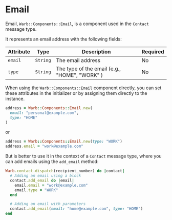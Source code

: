 # Email

Email, `Warb::Components::Email`, is a component used in the `Contact` message type.

It represents an email address with the following fields:

|Attribute | Type     | Description                                   | Required |
|----------|----------|-----------------------------------------------|----------|
| `email`  | `String` | The email address                             | No       |
| `type`   | `String` | The type of the email (e.g., "HOME", "WORK" ) | No       |

When using the `Warb::Components::Email` component directly, you can set these attributes in the initializer or by assigning them directly to the instance.

```ruby
address = Warb::Components::Email.new(
  email: "personal@example.com",
  type: "HOME"
)
```
or

```ruby
address = Warb::Components::Email.new(type: "WORK")
address.email = "work@example.com"
```

But is better to use it in the context of a `Contact` message type, where you can add emails using the `add_email` method:

```ruby
Warb.contact.dispatch(recipient_number) do |contact|
  # Adding an email using a block
  contact.add_email do |email|
    email.email = "work@example.com"
    email.type = "WORK"
  end

  # Adding an email with parameters
  contact.add_email(email: "home@example.com", type: "HOME")
end
```
